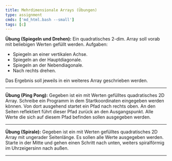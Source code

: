 ```yaml
---
title: Mehrdimensionale Arrays (Übungen)
type: assignment
cmds: ['md_html.bash --small']
tags: [c]
---
```




**Übung (Spiegeln und Drehen):**
Ein quadratisches 2-dim. Array soll vorab mit beliebigen Werten gefüllt werden. Aufgaben:

- Spiegeln an einer vertikalen Achse. 
- Spiegeln an der Hauptdiagonale.
- Spiegeln an der Nebendiagonale.
- Nach rechts drehen.

Das Ergebnis soll jeweils in ein weiteres Array geschrieben werden.



---

**Übung (Ping Pong):**
Gegeben ist ein mit Werten gefülltes quadratisches 2D Array.
Schreibe ein Programm in dem Startkoordinaten eingegeben werden können. Von dort ausgehend startet ein Pfad nach rechts oben.
An den Seiten reflektiert führt dieser Pfad zurück an den Ausgangspunkt.
Alle Werte die sich auf diesem Pfad befinden sollen ausgegeben werden.



---

**Übung (Spirale):**
Gegeben ist ein mit Werten gefülltes quadratisches 2D Array mit ungerader Seitenlänge. Es sollen alle Werte ausgegeben werden. Starte in der Mitte und gehen einen Schritt nach unten, weiters spiralförmig im Uhrzeigersinn nach außen.

---



